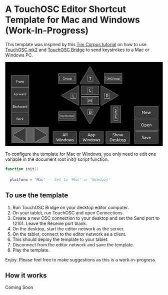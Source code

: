 # A TouchOSC Editor Shortcut Template for Mac and Windows (Work-In-Progress)

This template was inspired by this [Tim Corpus tutorial](https://www.youtube.com/watch?v=3cGqrWCayDc) on how to use [TouchOSC mk2](https://hexler.net/touchosc) and [TouchOSC Bridge](https://hexler.net/touchosc#resources) to send keystrokes to a Mac or Windows PC.

![image](image_v02.png)

To configure the template for Mac or Windows, you only need to edit one variable in the document root init() script function.

```lua
function init()

  platform = 'Mac' -- Set to 'Mac' or 'Windows'
  ```
  
## To use the template

  1. Run TouchOSC Bridge on your desktop editor computer.
  2. On your tablet, run TouchOSC and open Connections.
  3. Create a new OSC connection to your desktop and set the Send port to 12101. Leave the Receive port blank.
  4. On the desktop, start the editor network as the server.
  5. On the tablet, connect to the editor network as a client.
  6. This should deploy the template to your tablet.
  7. Disconnect from the editor network and save the template.
  8. Play the template.

  Enjoy. Please feel free to make suggestions as this is a work-in-progress.

## How it works

  Coming Soon
